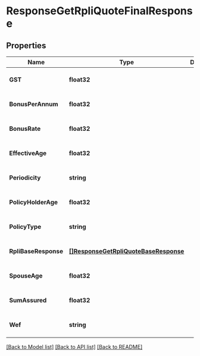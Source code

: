 # ResponseGetRpliQuoteFinalResponse

## Properties
Name | Type | Description | Notes
------------ | ------------- | ------------- | -------------
**GST** | **float32** |  | [optional] [default to null]
**BonusPerAnnum** | **float32** |  | [optional] [default to null]
**BonusRate** | **float32** |  | [optional] [default to null]
**EffectiveAge** | **float32** |  | [optional] [default to null]
**Periodicity** | **string** |  | [optional] [default to null]
**PolicyHolderAge** | **float32** |  | [optional] [default to null]
**PolicyType** | **string** |  | [optional] [default to null]
**RpliBaseResponse** | [**[]ResponseGetRpliQuoteBaseResponse**](response.GetRPLIQuoteBaseResponse.md) |  | [optional] [default to null]
**SpouseAge** | **float32** |  | [optional] [default to null]
**SumAssured** | **float32** |  | [optional] [default to null]
**Wef** | **string** |  | [optional] [default to null]

[[Back to Model list]](../README.md#documentation-for-models) [[Back to API list]](../README.md#documentation-for-api-endpoints) [[Back to README]](../README.md)


